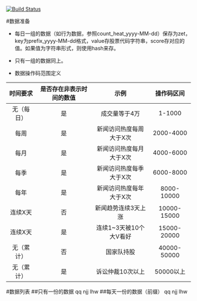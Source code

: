 [![Build Status](https://travis-ci.org/ysrotciv/backtesting.svg?branch=master)](https://travis-ci.org/ysrotciv/backtesting)

#数据准备
* 每日一组的数据（如行为数据，参照count_heat_yyyy-MM-dd）保存为zet，key为prefix_yyyy-MM-dd格式，value存股票代码字符串，score存对应的值。如果值为字符串形式，则使用hash来存。
* 只有一组的数据同上。

* 数据操作码范围定义

|时间要求|是否存在非表示时间的数值|示例|操作码区间|
|:---:|:---:|:---:|:---:|
|无（每日）|是|成交量等于4万|1-1000|
|每周|是|新闻访问热度每周大于X次|2000-4000|
|每月|是|新闻访问热度每月大于X次|4000-6000|
|每季|是|新闻访问热度每季大于X次|6000-8000|
|每年|是|新闻访问热度每年大于X次|8000-10000|
|连续X天|否|新闻趋势连续3天上涨|10000-15000|
|连续X天|是|连续1~3天被10个大V看好|15000-20000|
|无（累计）|否|国家队持股|40000-50000|
|无（累计）|是|诉讼仲裁10次以上|50000以上|

#数据列表
##只有一份的数据
qq
njj
lhw
##每天一份的数据（前缀）
qq
njj
lhw
